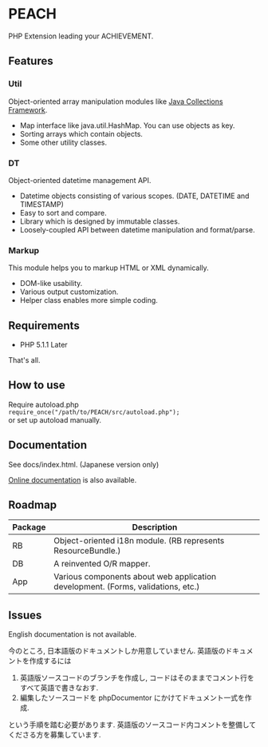 PEACH
=====

PHP Extension leading your ACHIEVEMENT.


Features
--------

### Util
Object-oriented array manipulation modules like 
[Java Collections Framework](http://docs.oracle.com/javase/7/docs/technotes/guides/collections/index.html).

- Map interface like java.util.HashMap. You can use objects as key.
- Sorting arrays which contain objects.
- Some other utility classes.

### DT
Object-oriented datetime management API.

- Datetime objects consisting of various scopes. (DATE, DATETIME and TIMESTAMP)
- Easy to sort and compare.
- Library which is designed by immutable classes.
- Loosely-coupled API between datetime manipulation and format/parse.

### Markup
This module helps you to markup HTML or XML dynamically.

- DOM-like usability.
- Various output customization.
- Helper class enables more simple coding.

Requirements
------------

- PHP 5.1.1 Later

That's all.


How to use
------------
Require autoload.php  
`require_once("/path/to/PEACH/src/autoload.php");`  
or set up autoload manually.

Documentation
-------------

See docs/index.html. (Japanese version only)

[Online documentation](http://trashtoy.github.io/peach/) is also available.

Roadmap
-------

Package | Description
--------|------------
RB      | Object-oriented i18n module. (RB represents ResourceBundle.)
DB      | A reinvented O/R mapper.
App     | Various components about web application development. (Forms, validations, etc.)

Issues
------

English documentation is not available.

今のところ, 日本語版のドキュメントしか用意していません. 英語版のドキュメントを作成するには

1. 英語版ソースコードのブランチを作成し, コードはそのままでコメント行をすべて英語で書きなおす.
2. 編集したソースコードを phpDocumentor にかけてドキュメント一式を作成.

という手順を踏む必要があります. 英語版のソースコード内コメントを整備してくださる方を募集しています.
